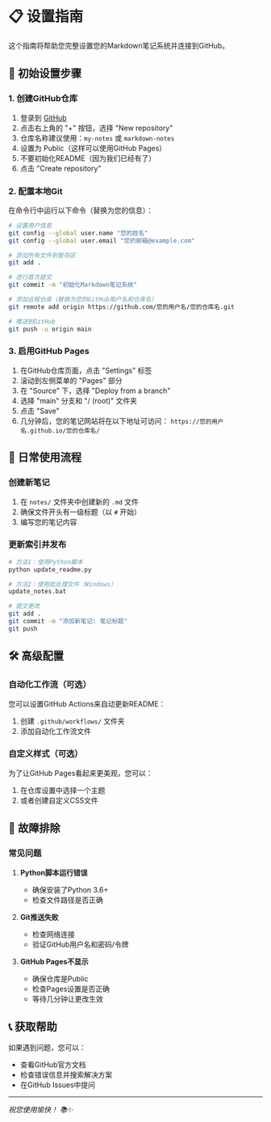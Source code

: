 # 📋 设置指南

这个指南将帮助您完整设置您的Markdown笔记系统并连接到GitHub。

## 🚀 初始设置步骤

### 1. 创建GitHub仓库

1. 登录到 [GitHub](https://github.com)
2. 点击右上角的 "+" 按钮，选择 "New repository"
3. 仓库名称建议使用：`my-notes` 或 `markdown-notes`
4. 设置为 Public（这样可以使用GitHub Pages）
5. 不要初始化README（因为我们已经有了）
6. 点击 "Create repository"

### 2. 配置本地Git

在命令行中运行以下命令（替换为您的信息）：

```bash
# 设置用户信息
git config --global user.name "您的姓名"
git config --global user.email "您的邮箱@example.com"

# 添加所有文件到暂存区
git add .

# 进行首次提交
git commit -m "初始化Markdown笔记系统"

# 添加远程仓库（替换为您的GitHub用户名和仓库名）
git remote add origin https://github.com/您的用户名/您的仓库名.git

# 推送到GitHub
git push -u origin main
```

### 3. 启用GitHub Pages

1. 在GitHub仓库页面，点击 "Settings" 标签
2. 滚动到左侧菜单的 "Pages" 部分
3. 在 "Source" 下，选择 "Deploy from a branch"
4. 选择 "main" 分支和 "/ (root)" 文件夹
5. 点击 "Save"
6. 几分钟后，您的笔记网站将在以下地址可访问：
   `https://您的用户名.github.io/您的仓库名/`

## 📝 日常使用流程

### 创建新笔记

1. 在 `notes/` 文件夹中创建新的 `.md` 文件
2. 确保文件开头有一级标题（以 `#` 开始）
3. 编写您的笔记内容

### 更新索引并发布

```bash
# 方法1：使用Python脚本
python update_readme.py

# 方法2：使用批处理文件（Windows）
update_notes.bat

# 提交更改
git add .
git commit -m "添加新笔记: 笔记标题"
git push
```

## 🛠️ 高级配置

### 自动化工作流（可选）

您可以设置GitHub Actions来自动更新README：

1. 创建 `.github/workflows/` 文件夹
2. 添加自动化工作流文件

### 自定义样式（可选）

为了让GitHub Pages看起来更美观，您可以：

1. 在仓库设置中选择一个主题
2. 或者创建自定义CSS文件

## 🔧 故障排除

### 常见问题

1. **Python脚本运行错误**
   - 确保安装了Python 3.6+
   - 检查文件路径是否正确

2. **Git推送失败**
   - 检查网络连接
   - 验证GitHub用户名和密码/令牌

3. **GitHub Pages不显示**
   - 确保仓库是Public
   - 检查Pages设置是否正确
   - 等待几分钟让更改生效

## 📞 获取帮助

如果遇到问题，您可以：

- 查看GitHub官方文档
- 检查错误信息并搜索解决方案
- 在GitHub Issues中提问

---

*祝您使用愉快！ 📚✨* 
